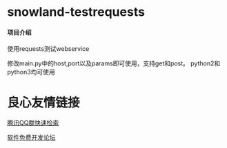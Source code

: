 # snowland-testrequests

#### 项目介绍
使用requests测试webservice

修改main.py中的host,port以及params即可使用，支持get和post。
python2和python3均可使用


 # 良心友情链接

[腾讯QQ群快速检索](http://u.720life.cn/s/8cf73f7c)

[软件免费开发论坛](http://u.720life.cn/s/bbb01dc0)